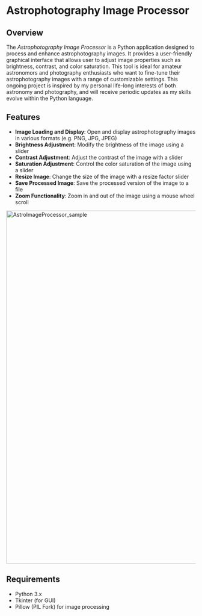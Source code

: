 # Astrophotography Image Processor

## Overview
The *Astrophotography Image Processor* is a Python application designed to process and enhance astrophotography images. It provides a user-friendly graphical interface that allows user to adjust image properties such as brightness, contrast, and color saturation. This tool is ideal for amateur astronomors and photography enthusiasts who want to fine-tune their astrophotography images with a range of customizable settings. This ongoing project is inspired by my personal life-long interests of both astronomy and photography, and will receive periodic updates as my skills evolve within the Python language.

## Features
- **Image Loading and Display**: Open and display astrophotography images in various formats (e.g. PNG, JPG, JPEG)
- **Brightness Adjustment**: Modify the brightness of the image using a slider
- **Contrast Adjustment**: Adjust the contrast of the image with a slider
- **Saturation Adjustment**: Control the color saturation of the image using a slider
- **Resize Image**: Change the size of the image with a resize factor slider
- **Save Processed Image**: Save the processed version of the image to a file
- **Zoom Functionality**: Zoom in and out of the image using a mouse wheel scroll


<img width="938" alt="AstroImageProcessor_sample" src="https://github.com/user-attachments/assets/8563687e-88e1-4b59-be8b-0c0e7a16ba3a">

## Requirements
- Python 3.x
- Tkinter (for GUI)
- Pillow (PIL Fork) for image processing
